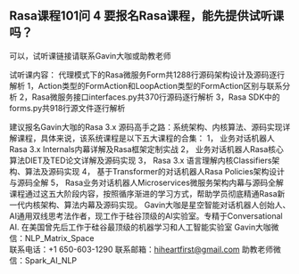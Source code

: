 ## Rasa课程101问 4 要报名Rasa课程，能先提供试听课吗？

可以，试听课链接请联系Gavin大咖或助教老师

试听课内容：
代理模式下的Rasa微服务Form共1288行源码架构设计及源码逐行解析
1，Action类型的FormAction和LoopAction类型的FormAction区别与联系分析
2，Rasa微服务接口interfaces.py共370行源码逐行解析
3，Rasa SDK中的forms.py共918行源文件逐行解析

建议报名Gavin大咖的Rasa 3.x 源码高手之路：系统架构、内核算法、源码实现详解课程，具体来说，该系统课程是以下五大课程的合集：
1，	业务对话机器人Rasa 3.x Internals内幕详解及Rasa框架定制实战
2，	业务对话机器人Rasa核心算法DIET及TED论文详解及源码实现
3，	Rasa 3.x 语言理解内核Classifiers架构、算法及源码实现
4，	基于Transformer的对话机器人Rasa Policies架构设计与源码全解
5，	Rasa业务对话机器人Microservices微服务架构内幕与源码全解
课程通过这五大阶段内容，按照循序渐进的学习方式，帮助学员彻底精通Rasa新一代内核架构、算法内幕及源码实现。
Gavin大咖是星空智能对话机器人创始人、AI通用双线思考法作者，现工作于硅谷顶级的AI实验室。专精于Conversational AI. 在美国曾先后工作于硅谷最顶级的机器学习和人工智能实验室 
Gavin大咖微信：NLP_Matrix_Space  
联系电话：+1 650-603-1290
联系邮箱：hiheartfirst@gmail.com
助教老师微信：Spark_AI_NLP  
